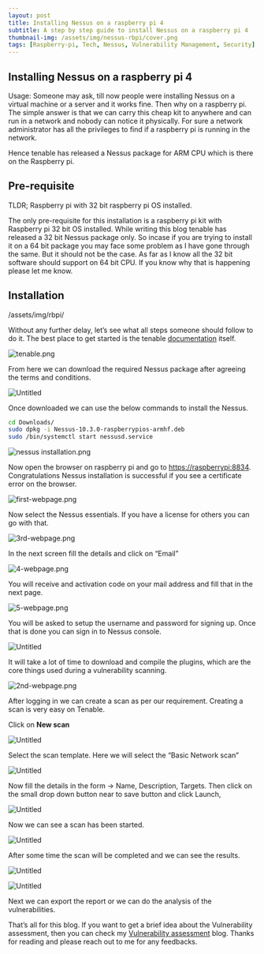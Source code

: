 ```yaml
---
layout: post
title: Installing Nessus on a raspberry pi 4 
subtitle: A step by step guide to install Nessus on a raspberry pi 4
thumbnail-img: /assets/img/nessus-rbpi/cover.png
tags: [Raspberry-pi, Tech, Nessus, Vulnerability Management, Security]
---
```



## Installing Nessus on a raspberry pi 4

Usage: Someone may ask, till now people were installing Nessus on a virtual machine or a server and it works fine. Then why on a raspberry pi. The simple answer is that we can carry this cheap kit to anywhere and can run in a network and nobody can notice it physically. For sure a network administrator has all the privileges to find if a raspberry pi is running in the network.

Hence tenable has released a Nessus package for ARM CPU which is there on the Raspberry pi.

## Pre-requisite

TLDR; Raspberry pi with 32 bit raspberry pi OS installed. 

The only pre-requisite for this installation is a raspberry pi kit with Raspberry pi 32 bit OS installed. While writing this blog tenable has released a 32 bit Nessus package only. So incase if you are trying to install it on a 64 bit package you may face some problem as I have gone through the same. But it should not be the case. As far as I know all the 32 bit software should support on 64 bit CPU. If you know why that is happening please let me know. 

## Installation

/assets/img/rbpi/

Without any further delay, let’s see what all steps someone should follow to do it. The best place to get started is the tenable [documentation](https://docs.tenable.com/nessus/Content/InstallNessusRaspberryPi.htm) itself. 

![tenable.png](/assets/img/nessus-rbpi/tenable.png)

From here we can download the required Nessus package after agreeing the terms and conditions.

![Untitled](/assets/img/nessus-rbpi/Untitled.png)

Once downloaded we can use the below commands to install the Nessus.

```bash
cd Downloads/
sudo dpkg -i Nessus-10.3.0-raspberrypios-armhf.deb
sudo /bin/systemctl start nessusd.service
```

![nessus installation.png](/assets/img/nessus-rbpi/nessus_installation.png)

Now open the browser on raspberry pi and go to [https://raspberrypi:8834](https://raspberrypi:8834). Congratulations Nessus installation is successful if you see a certificate error on the browser. 

![first-webpage.png](/assets/img/nessus-rbpi/first-webpage.png)

 Now select the Nessus essentials. If you have a license for others you can go with that.

![3rd-webpage.png](/assets/img/nessus-rbpi/3rd-webpage.png)

 In the next screen fill the details and click on “Email”

![4-webpage.png](/assets/img/nessus-rbpi/4-webpage.png)

 You will receive and activation code on your mail address and fill that in the next page.

![5-webpage.png](/assets/img/nessus-rbpi/5-webpage.png)

You will be asked to setup the username and password for signing up. Once that is done you can sign in to Nessus console.

![Untitled](/assets/img/nessus-rbpi/Untitled%201.png)

It will take a lot of time to download and compile the plugins, which are the core things used during a vulnerability scanning. 

![2nd-webpage.png](/assets/img/nessus-rbpi/2nd-webpage.png)

After logging in we can create a scan as per our requirement. Creating a scan is very easy on Tenable. 

Click on **New scan**

![Untitled](/assets/img/nessus-rbpi/Untitled%202.png)

Select the scan template. Here we will select the “Basic Network scan”

![Untitled](/assets/img/nessus-rbpi/Untitled%203.png)

Now fill the details in the form → Name, Description, Targets. Then click on the small drop down button near to save button and click Launch,

![Untitled](/assets/img/nessus-rbpi/Untitled%204.png)

Now we can see a scan has been started.

![Untitled](/assets/img/nessus-rbpi/Untitled%205.png)

After some time the scan will be completed and we can see the results.

![Untitled](/assets/img/nessus-rbpi/Untitled%206.png)

![Untitled](/assets/img/nessus-rbpi/Untitled%207.png)

Next we can export the report or we can do the analysis of the vulnerabilities. 

That’s all for this blog. If you want to get a brief idea about the Vulnerability assessment, then you can check my [Vulnerability assessment](https://santoshachary.in/2022-04-15-vulnerability-management/) blog.  Thanks for reading and please reach out to me for any feedbacks.
